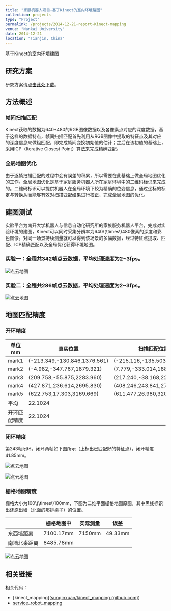 ```yaml
---
title: "家服机器人项目-基于Kinect的室内环境建图"
collection: projects
type: "Project"
permalink: /projects/2014-12-21-report-Kinect-mapping
venue: "Nankai University"
date: 2014-12-21
location: "Tianjin, China"
---
```


基于Kinect的室内环境建图

## 研究方案

研究方案请<a href="http://sunqinxuan.github.io/files/2014-11-18-report-Kinect-mapping.pdf">点击此处下载</a>。

## 方法概述

### 帧间扫描匹配

Kinect获取的数据为640*480的RGB图像数据以及各像素点对应的深度数据，基于这样的数据特点，帧间扫描匹配首先利用从RGB图像中提取的特征点及其对应的深度信息来做粗匹配，即完成帧间变换初始值的估计；之后在该初值的基础上，采用ICP（Iterative Closest Point）算法来完成精确匹配。

### 全局地图优化

由于逐帧扫描匹配的过程中会有误差的积累，所以需要在此基础上做全局地图优化的工作。全局地图优化是基于家庭服务机器人所在家庭环境中的二维码标识来完成的。二维码标识可以提供机器人在全局环境下较为精确的位姿信息，通过坐标的标定与转换从而能够有效对扫描匹配结果进行校正，完成全局地图的优化。

## 建图测试

实验平台为南开大学机器人与信息自动化研究所的家族服务机器人平台，完成对实验环境的建图，Kinect可以同时采集分辨率为640\\(\times\\)480像素的深度和彩色图像。对同一场景持续测量就可以得到该场景的多幅数据，经过特征点提取、匹配、ICP精确匹配以及全局优化获得环境地图。

### 实验一：全程共342帧点云数据，平均处理速度为2~3fps。

![点云地图](https://sunqinxuan.github.io/images/project-2014-12-21-img1.PNG)

### 实验二：全程共286帧点云数据，平均处理速度为2~3fps。

![点云地图](https://sunqinxuan.github.io/images/project-2014-12-21-img2.JPG)

## 地图匹配精度

### 开环精度

| 单位mm       | 真实位置                     | 扫描匹配位置                 | 误差   |
| ------------ | ---------------------------- | ---------------------------- | ------ |
| mark1        | (-213.349,-130.846,1376.561) | (-215.116,-135.503,1366.638) | 11.103 |
| mark2        | (-4.982,-347.767,1879.321)   | (7.779,-333.014,1888.971)    | 21.763 |
| mark3        | (209.758,-55.875,2283.960)   | (217.240,-38.168,2277.944)   | 20.142 |
| mark4        | (427.871,236.614,2695.830)   | (408.246,243.841,2703.902)   | 22.418 |
| mark5        | (622.753,17.303,3169.669)    | (611.477,26.980,3201.453)    | 35.086 |
| 平均         | 22.1024                      |                              |        |
| 开环匹配精度 | 22.1024                      |                              |        |

### 闭环精度

第243帧闭环，闭环两帧如下图所示（上标出已匹配好的特征点），闭环精度41.85mm。

![点云地图](https://sunqinxuan.github.io/images/project-2014-12-21-img3.jpg)

![点云地图](https://sunqinxuan.github.io/images/project-2014-12-21-img4.jpg)

### 栅格地图精度

栅格大小为100\\(\times\\)100mm，下图为二维平面栅格地图原图，其中黑线标识出还原出墙（北面的那排桌子）的位置。

|              | 栅格地图中 | 实际测量 | 误差    |
| ------------ | ---------- | -------- | ------- |
| 东西墙距离   | 7100.17mm  | 7150mm   | 49.33mm |
| 南墙北桌距离 | 8485.78mm  |          |         |

![点云地图](https://sunqinxuan.github.io/images/project-2014-12-21-img5.jpg)

## 相关链接

相关代码：
- [kinect_mapping]([sunqinxuan/kinect_mapping (github.com)](https://github.com/sunqinxuan/kinect_mapping))
- [service_robot_mapping](https://github.com/sunqinxuan/service_robot_mapping)
